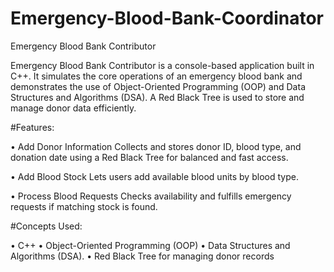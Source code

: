 # Emergency-Blood-Bank-Coordinator
Emergency Blood Bank Contributor

Emergency Blood Bank Contributor is a console-based application built in C++. It simulates the core operations of an emergency blood bank and demonstrates the use of Object-Oriented Programming (OOP) and Data Structures and Algorithms (DSA). A Red Black Tree is used to store and manage donor data efficiently.

#Features:

• Add Donor Information
Collects and stores donor ID, blood type, and donation date using a Red Black Tree for balanced and fast access.

• Add Blood Stock
Lets users add available blood units by blood type.

• Process Blood Requests
Checks availability and fulfills emergency requests if matching stock is found.

#Concepts Used:

• C++
• Object-Oriented Programming (OOP)
• Data Structures and Algorithms (DSA).
• Red Black Tree for managing donor records

